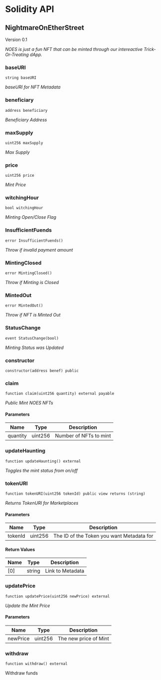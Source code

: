# Solidity API

## NightmareOnEtherStreet

Version 0.1

_NOES is just a fun NFT that can be minted through our intereactive Trick-Or-Treating dApp._

### baseURI

```solidity
string baseURI
```

_baseURI for NFT Metadata_

### beneficiary

```solidity
address beneficiary
```

_Beneficiary Address_

### maxSupply

```solidity
uint256 maxSupply
```

_Max Supply_

### price

```solidity
uint256 price
```

_Mint Price_

### witchingHour

```solidity
bool witchingHour
```

_Minting Open/Close Flag_

### InsufficientFuends

```solidity
error InsufficientFuends()
```

_Throw if invalid payment amount_

### MintingClosed

```solidity
error MintingClosed()
```

_Throw if Minting is Closed_

### MintedOut

```solidity
error MintedOut()
```

_Throw if NFT is Minted Out_

### StatusChange

```solidity
event StatusChange(bool)
```

_Minting Status was Updated_

### constructor

```solidity
constructor(address benef) public
```

### claim

```solidity
function claim(uint256 quantity) external payable
```

_Public Mint NOES NFTs_

#### Parameters

| Name | Type | Description |
| ---- | ---- | ----------- |
| quantity | uint256 | Number of NFTs to mint |

### updateHaunting

```solidity
function updateHaunting() external
```

_Toggles the mint status from on/off_

### tokenURI

```solidity
function tokenURI(uint256 tokenId) public view returns (string)
```

_Returns TokenURI for Marketplaces_

#### Parameters

| Name | Type | Description |
| ---- | ---- | ----------- |
| tokenId | uint256 | The ID of the Token you want Metadata for |

#### Return Values

| Name | Type | Description |
| ---- | ---- | ----------- |
| [0] | string | Link to Metadata |

### updatePrice

```solidity
function updatePrice(uint256 newPrice) external
```

_Update the Mint Price_

#### Parameters

| Name | Type | Description |
| ---- | ---- | ----------- |
| newPrice | uint256 | The new price of Mint |

### withdraw

```solidity
function withdraw() external
```

Withdraw funds

